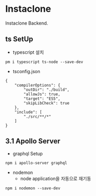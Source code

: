 # Instaclone

 Instaclone Backend.

## ts SetUp
- typescript 설치 
```
pm i typescript ts-node --save-dev
```
- tsconfig.json
```
{
    "compilerOptions": {
        "outDir": "./build",
        "allowJs": true,
        "target": "ES5",
        "skipLibCheck": true
    },
    "include": [
        "./src/**/*"
    ]
}
```

 ## 3.1 Apollo Server 

- graphql Setup
```
npm i apollo-server graphql
```
- nodemon 
    - node application을 자동으로 재기동
```
npm i nodemon --save-dev
```


